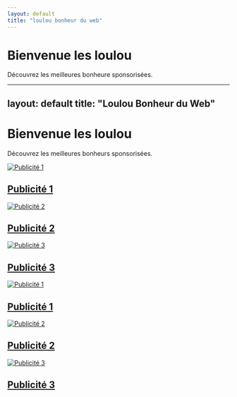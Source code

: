 ```yaml
---
layout: default
title: "loulou bonheur du web"
---
```


# Bienvenue les loulou

Découvrez les meilleures bonheure sponsorisées.


---
layout: default
title: "Loulou Bonheur du Web"
---

# Bienvenue les loulou

Découvrez les meilleures bonheurs sponsorisées.

<div class="ad-container">
  <a href="https://lien-publicitaire-1.com" target="_blank">
    <img src="https://cdn.pixabay.com/photo/2024/03/12/13/13/woman-8628792_1280.jpg" alt="Publicité 1">
    <h2>Publicité 1</h2>
  </a>
</div>

<div class="ad-container">
  <a href="https://lien-publicitaire-2.com" target="_blank">
    <img src="https://cdn.pixabay.com/photo/2020/04/25/21/18/architecture-8593014_960_720.jpg" alt="Publicité 2">
    <h2>Publicité 2</h2>
  </a>
</div>

<div class="ad-container">
  <a href="https://lien-publicitaire-3.com" target="_blank">
    <img src="https://cdn.pixabay.com/photo/2021/07/14/07/15/femme-8640045_960_720.jpg" alt="Publicité 3">
    <h2>Publicité 3</h2>
  </a>
</div>

<div class="ad-container">
  <a href="https://lien-publicitaire-1.com" target="_blank">
    <img src="https://cdn.pixabay.com/photo/2024/03/12/13/13/woman-8628792_1280.jpg" alt="Publicité 1">
    <h2>Publicité 1</h2>
  </a>
</div>

<div class="ad-container">
  <a href="https://lien-publicitaire-2.com" target="_blank">
    <img src="https://pixabay.com/fr/photos/image-8593014/" alt="Publicité 2">
    <h2>Publicité 2</h2>
  </a>
</div>

<div class="ad-container">
  <a href="https://lien-publicitaire-3.com" target="_blank">
    <img src="https://pixabay.com/fr/photos/image-8640045/" alt="Publicité 3">
    <h2>Publicité 3</h2>
  </a>
</div>

  </a>
</div>
